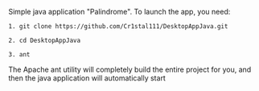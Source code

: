 Simple java application "Palindrome".
To launch the app, you need:
```
1. git clone https://github.com/Cr1stal111/DesktopAppJava.git
```
```
2. cd DesktopAppJava
```
```
3. ant
```
The Apache ant utility will completely build the entire project for you, and then the java application will automatically start
